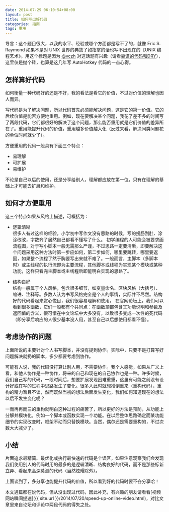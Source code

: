 ```yaml
---
date: 2014-07-29 06:10:54+08:00
layout: post
title: 如何写出好代码
categories: 指南
tags: 重用
---
```

导言：这个题目很大，以我的水平、经验或哪个方面都是写不了的，就像 Eric S. Raymond 如果不是对 UNIX 世界的典故了如指掌的话也写不出现在的《UNIX 编程艺术》。用这个标题是因为 [@vczh](http://www.zhihu.com/people/geniusvczh) 对这话题有兴趣（请看[靠谱的代码和DRY](http://zhuanlan.zhihu.com/vczh-nichijou/19801837)），这里仅是抛个砖，也算是这几年写 AutoHotkey 代码的一点心得。

## 怎样算好代码

如何衡量一种代码好的还是不好，我的看法是看它的价值，不过对价值的理解也因人而异。

写代码是为了解决问题，所以代码首先必须能解决问题，这是它的第一价值。它的后续价值是能否方便地重用。例如，现在要解决某个问题，我花了差不多的时间写了两段代码，它们都很好的解决了这个问题，那么能否重用就是它们价值的差异所在了。重用能提升代码的价值，重用越多价值越大化（反过来看，解决同类问题花的单位时间就少了）。

方便重用的代码一般具有下面三个特点：

* 易理解
* 可扩展
* 易维护

不论是自己以后的使用，还是分享给别人，理解都应放在第一位，只有在理解的基础上才可能去扩展和维护。

## 如何才方便重用
这三个特点如果从风格上描述，可概括为：

* 逻辑清晰  
很多人有过这样的经验，小学初中写作文没有思路的时候，写的搜肠刮肚、涂涂改改，字数齐了居然自己都看不懂写了什么。
初学编程的人可能会被要求画流程图，对于写小脚本一般无需那么严谨，不过思路一定要清晰，即要解决这个问题采用这种方法时第一步应如何，第二步如何，哪里要跳转，哪里要返回，如果整个流程了然于胸要写出来就不难了。一般而言，主脚本（多脚本时）或主线程的执行流即为主要流程，其他脚本或线程为实现某个模块或某种功能，这样只看完主脚本或主线程后即能明白实现的思路了。

* 结构良好  
结构一般属于个人风格，包含很多细节，如变量命名、区块风格（大括号）、缩进、注释等。多数人认为书写风格完全是个人的事情，实际并不尽然。结构好的代码看起来赏心悦目，我们很容易理解和使用。
在官网论坛上，我们可以看到很多函数，它们一般都有个共同点：在函数顶部包含其功能说明和参数及返回值的含义，很可惜在中文论坛中大多没有，以致很多变成一次性的死代码（即分享后响应的人很少基本没人用，甚至自己以后想使用都看不懂）。

## 考虑协作的问题

上面所说的主要针对个人书写脚本，并没有提到协作。实际中，只要不是打算写好问题解决就扔的脚本，多少都要考虑到协作。

可能有人说，我的代码没打算让别人用，不需要协作。我个人感觉，如果从广义上看，和他人协作是一种协作，将来的自己和现在的自己协作也是一种。许多时候，我们自己写的代码，一段时间后，想要扩展发现困难重重，这虽有可能之前没有设计好或在写的过程中思路发生了变化。很多人此时就想推倒重来（重构代码），重构的精力暂且不谈，然而既然当初的想法后面发生变化，我们如何知道现在的想法以后不发生变化呢？

一而再再而三的重构就明白这种过程的痛苦了，所以更好的方法是预防，从功能上分解并模块化，例如一个脚本或函数实现一个功能。在以后整体思路确定而某功能细节的实现改变时，框架不动而只替换模块。当然，偶尔还是需要重构的，不过次数大大减少了。

## 小结

片面追求最精简、最优化或执行最快速的代码是个误区，如果注意观察我们会发现我们使用别人的代码时用的最多的是逻辑清晰、结构良好的代码，而不是那些标新立异、看起来高深莫测的代码（当然炫耀除外）。

上面谈到了，多分享也能提升代码的价值，所以看到好的代码时要不吝分享哈！

本文通篇都在说代码，但从没出现过代码，因此补充，有兴趣的朋友请看看[视频网站瞬间提速]({{ site.url }}/2014/07/20/speed-up-online-video.html)，对比文章里来自论坛和评论中两段代码的得失之处。
